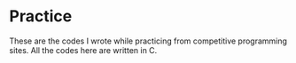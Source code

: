# Practice
These are the codes I wrote while practicing from competitive programming sites. All the codes here are written in C.
